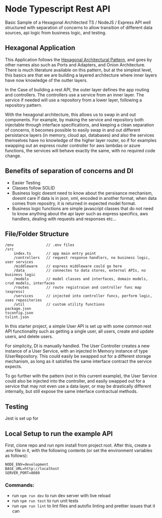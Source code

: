 # Node Typescript Rest API

Basic Sample of a Hexagonal Architected TS / NodeJS / Express API well structured with separation of concerns to allow transition of different data sources, api logic from business logic, and testing.

## Hexagonal Application
This Application follows the [Hexagonal Architectural Pattern](https://en.wikipedia.org/wiki/Hexagonal_architecture_(software)), and goes by other names also such as Ports and Adapters, and Onion Architecture.  There is much literature available on this pattern, but at the simplest level, this basics are that we are building a layered architecture where inner layers have now knowledge of the outter layers.

In the Case of building a rest API, the outer layer defines the app routing and controllers.  The controllers use a service from an inner layer.  The service if needed will use a repository from a lower layer, following a repository pattern.

With the hexagonal architecture, this allows us to swap in and out components.  For example, by making the service and repository both injectable through interface specifications, and keeping a clean separation of concerns, it becomes possible to easily swap in and out different persistance layers (in memory, cloud api, databases) and also the services themselves have no knowledge of the higher layer router, so if for examples swapping out an express router controller for aws lambdas or azure functions, the services will behave exactly the same, with no required code change.

## Benefits of separation of concerns and DI
- Easier Testing
- Classes follow SOLID
- Business logic doesnt need to know about the persisance mechanism, doesnt care if data is in json, xml, encoded in another format, when data comes from repositry, it is returned in expected model format.
- Business logic functions are simple javascript classes that do not need to know anything about the api layer such as express specifics, aws handlers, dealing with requests and responses etc...

## File/Folder Structure
```
/env               // .env files
/src
    index.ts       // app main entry point
    /controllers   // request response handlers, no business logic, user services
    /middleware    // express middleware could go here
    /data          // connectes to data stores, external APIs, no business logic
    /models        // model classes and interfaces, domain models, crud models, interfaces
    /routes        // route registraion and controller func map (express) 
    /services      // injected into controller funcs, perform logic, uses repositories
    /util          // custom utility functions
package.json
tsconfig.json
tslint.json
```

In this starter project, a simple User API is set up with some common rest API functionality such as getting a single user, all users, create and update users, and delete users.

For simplicity, DI is manually handled.  The User Controller creates a new instance of a User Service, with an injected In Memory instance of type IUserRepository.  This could easily be swapped out for a different storage mechanism, as long as it satisfies the same interface contract the service expects.

To go further with the pattern (not in this current example), the User Service could also be injected into the controller, and easily swapped out for a service that may not even use a data layer, or may be drastically different internally, but still expose the same interface contractual methods.

## Testing
Jest is set up for

## Local Setup to run the example API
First, clone repo and run npm install from project root.  After this, create a .env file in it, with the following contents (or set the environment variables as follows):
```
NODE_ENV=development
BASE_URL=http://localhost
SERVER_PORT=8080
```

### Commands:
- run `npm run dev` to run dev server with live reload
- run `npm run test` to run unit tests
- run `npm run lint` to lint files and autofix linting and prettier issues that it can
